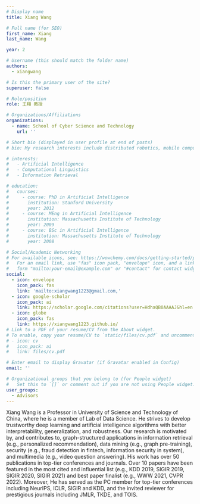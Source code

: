 ```yaml
---
# Display name
title: Xiang Wang

# Full name (for SEO)
first_name: Xiang
last_name: Wang

year: 2

# Username (this should match the folder name)
authors:
  - xiangwang

# Is this the primary user of the site?
superuser: false

# Role/position
role: 王翔 教授

# Organizations/Affiliations
organizations:
  - name: School of Cyber Science and Technology
    url: ''

# Short bio (displayed in user profile at end of posts)
# bio: My research interests include distributed robotics, mobile computing and programmable matter.

# interests:
#   - Artificial Intelligence
#   - Computational Linguistics
#   - Information Retrieval

# education:
#   courses:
#     - course: PhD in Artificial Intelligence
#       institution: Stanford University
#       year: 2012
#     - course: MEng in Artificial Intelligence
#       institution: Massachusetts Institute of Technology
#       year: 2009
#     - course: BSc in Artificial Intelligence
#       institution: Massachusetts Institute of Technology
#       year: 2008

# Social/Academic Networking
# For available icons, see: https://wowchemy.com/docs/getting-started/page-builder/#icons
#   For an email link, use "fas" icon pack, "envelope" icon, and a link in the
#   form "mailto:your-email@example.com" or "#contact" for contact widget.
social:
  - icon: envelope
    icon_pack: fas
    link: 'mailto:xiangwang1223@gmail.com,'
  - icon: google-scholar
    icon_pack: ai
    link: https://scholar.google.com/citations?user=HdhaQB0AAAAJ&hl=en
  - icon: globe
    icon_pack: fas
    link: https://xiangwang1223.github.io/
# Link to a PDF of your resume/CV from the About widget.
# To enable, copy your resume/CV to `static/files/cv.pdf` and uncomment the lines below.
# - icon: cv
#   icon_pack: ai
#   link: files/cv.pdf

# Enter email to display Gravatar (if Gravatar enabled in Config)
email: ''

# Organizational groups that you belong to (for People widget)
#   Set this to `[]` or comment out if you are not using People widget.
user_groups:
  - Advisors
---
```


Xiang Wang is a Professor in University of Science and Technology of China, where he is a member of Lab of Data Science. He strives to develop trustworthy deep learning and artificial intelligence algorithms with better interpretability, generalization, and robustness. Our research is motivated by, and contributes to, graph-structured applications in information retrieval (e.g., personalized recommendation), data mining (e.g., graph pre-training), security (e.g., fraud detection in fintech, information security in system), and multimedia (e.g., video question answering). His work has over 50 publications in top-tier conferences and journals. Over 10 papers have been featured in the most cited and influential list (e.g., KDD 2019, SIGIR 2019, SIGIR 2020, SIGIR 2021) and best paper finalist (e.g., WWW 2021, CVPR 2022). Moreover, He has served as the PC member for top-tier conferences including NeurIPS, ICLR, SIGIR and KDD, and the invited reviewer for prestigious journals including JMLR, TKDE, and TOIS.
